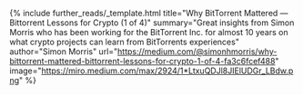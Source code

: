 {%
  include further_reads/_template.html
  title="Why BitTorrent Mattered — Bittorrent Lessons for Crypto (1 of 4)"
  summary="Great insights from Simon Morris who has been working for the BitTorrent Inc. for almost 10 years on what crypto projects can learn from BitTorrents experiences"
  author="Simon Morris"
  url="https://medium.com/@simonhmorris/why-bittorrent-mattered-bittorrent-lessons-for-crypto-1-of-4-fa3c6fcef488"
  image="https://miro.medium.com/max/2924/1*LtxuQDJl8JIElUDGr_LBdw.png"
%}
